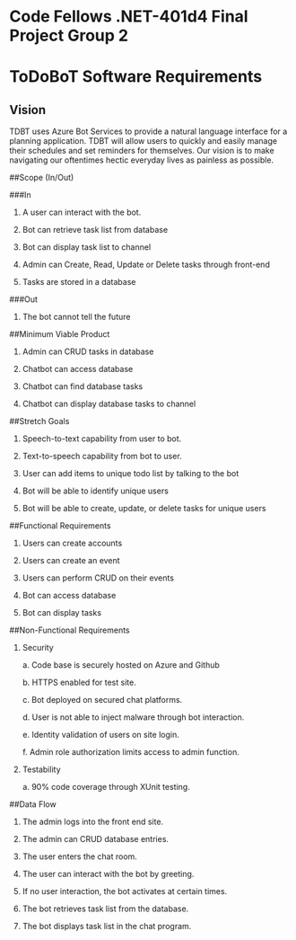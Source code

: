# Code Fellows .NET-401d4 Final Project Group 2 

# ToDoBoT Software Requirements 

## Vision 

TDBT uses Azure Bot Services to provide a natural language interface for a planning application. TDBT will allow users to quickly and easily manage their schedules and set reminders for themselves. Our vision is to make navigating our oftentimes hectic everyday lives as painless as possible. 

##Scope (In/Out)

###In 

1. A user can interact with the bot.

2. Bot can retrieve task list from database 

3. Bot can display task list to channel 

4. Admin can Create, Read, Update or Delete tasks through front-end  

5. Tasks are stored in a database 

###Out 

1. The bot cannot tell the future 

##Minimum Viable Product 

1. Admin can CRUD tasks in database 

2. Chatbot can access database 

3. Chatbot can find database tasks 

4. Chatbot can display database tasks to channel 

##Stretch Goals 

1. Speech-to-text capability from user to bot. 

2. Text-to-speech capability from bot to user. 

3. User can add items to unique todo list by talking to the bot 

4. Bot will be able to identify unique users 

5. Bot will be able to create, update, or delete tasks for unique users 

##Functional Requirements 

1. Users can create accounts 

2. Users can create an event 

3. Users can perform CRUD on their events 

4. Bot can access database 

5. Bot can display tasks 

##Non-Functional Requirements 

1. Security 

	a. Code base is securely hosted on Azure and Github 

	b. HTTPS enabled for test site. 

	c. Bot deployed on secured chat platforms. 

	d. User is not able to inject malware through bot interaction. 

	e. Identity validation of users on site login. 

	f. Admin role authorization limits access to admin function. 

2. Testability 

	a. 90% code coverage through XUnit testing. 

##Data Flow 

1. The admin logs into the front end site. 

2. The admin can CRUD database entries. 

3. The user enters the chat room. 

4. The user can interact with the bot by greeting. 

5. If no user interaction, the bot activates at certain times. 

6. The bot retrieves task list from the database. 

7. The bot displays task list in the chat program. 